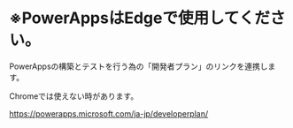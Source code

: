 # ※PowerAppsはEdgeで使用してください。

PowerAppsの構築とテストを行う為の「開発者プラン」のリンクを連携します。

Chromeでは使えない時があります。

https://powerapps.microsoft.com/ja-jp/developerplan/


